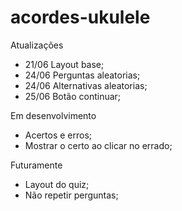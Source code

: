 # acordes-ukulele
 
Atualizações

- 21/06 Layout base;
- 24/06 Perguntas aleatorias;
- 24/06 Alternativas aleatorias;
- 25/06 Botão continuar;

Em desenvolvimento

- Acertos e erros;
- Mostrar o certo ao clicar no errado;

Futuramente

- Layout do quiz;
- Não repetir perguntas;
